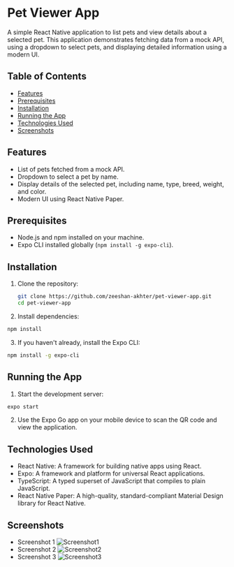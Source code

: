 # Pet Viewer App

A simple React Native application to list pets and view details about a selected pet. This application demonstrates fetching data from a mock API, using a dropdown to select pets, and displaying detailed information using a modern UI.

## Table of Contents

- [Features](#features)
- [Prerequisites](#prerequisites)
- [Installation](#installation)
- [Running the App](#running-the-app)
- [Technologies Used](#technologies-used)
- [Screenshots](#screenshots)

## Features

- List of pets fetched from a mock API.
- Dropdown to select a pet by name.
- Display details of the selected pet, including name, type, breed, weight, and color.
- Modern UI using React Native Paper.

## Prerequisites

- Node.js and npm installed on your machine.
- Expo CLI installed globally (`npm install -g expo-cli`).

## Installation

1. Clone the repository:

   ```bash
   git clone https://github.com/zeeshan-akhter/pet-viewer-app.git
   cd pet-viewer-app
   ```

2. Install dependencies:

```bash
npm install
```

3. If you haven't already, install the Expo CLI:

```bash
npm install -g expo-cli
```

## Running the App

1. Start the development server:

```bash
expo start
```

2. Use the Expo Go app on your mobile device to scan the QR code and view the application.

## Technologies Used

- React Native: A framework for building native apps using React.
- Expo: A framework and platform for universal React applications.
- TypeScript: A typed superset of JavaScript that compiles to plain JavaScript.
- React Native Paper: A high-quality, standard-compliant Material Design library for React Native.

## Screenshots

- Screenshot 1
  ![Screenshot1](./assets/screenshots/ss1.jpg)
- Screenshot 2
  ![Screenshot2](./assets/screenshots/ss2.jpg)
- Screenshot 3
  ![Screenshot3](./assets/screenshots/ss3.jpg)
